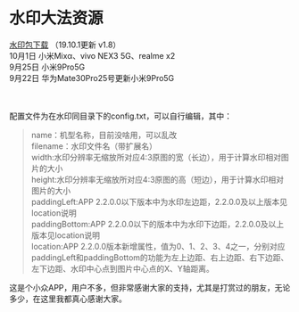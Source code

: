 # 水印大法资源

[水印包下载](https://pan.baidu.com/s/168mQ-hGTKaOhOqZ3P8Q4gg) （19.10.1更新 v1.8）<br/>
10月1日 小米Mixα、vivo NEX3 5G、realme x2<br/>
9月25日 小米9Pro5G<br/>
9月22日 华为Mate30Pro25号更新小米9Pro5G<br/><br/><br/>

配置文件为在水印同目录下的config.txt，可以自行编辑，其中：<br/>
>name：机型名称，目前没啥用，可以乱改<br/>
>filename：水印文件名（带扩展名）<br/>
>width:水印分辨率无缩放所对应4:3原图的宽（长边），用于计算水印相对图片的大小<br/>
>height:水印分辨率无缩放所对应4:3原图的高（短边），用于计算水印相对图片的大小<br/>
>paddingLeft:APP 2.2.0.0以下版本中为水印左边距，2.2.0.0及以上版本见location说明<br/>
>paddingBottom:APP 2.2.0.0以下的版本中为水印下边距，2.2.0.0及以上版本见location说明<br/>
>location:APP 2.2.0.0版本新增属性，值为0、1、2、3、4之一，分别对应paddingLeft和paddingBottom的功能为左上边距、右上边距、右下边距、左下边距、水印中心点到图片中心点的X、Y轴距离。<br/>

这是个小众APP，用户不多，但非常感谢大家的支持，尤其是打赏过的朋友，无论多少，在这里我都真心感谢大家。
